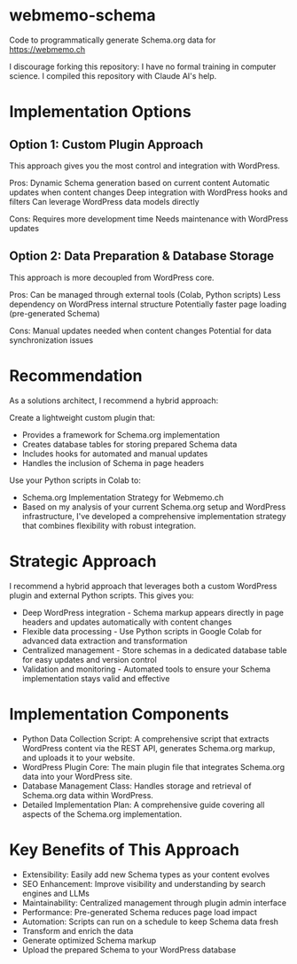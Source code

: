 # webmemo-schema
Code to programmatically generate Schema.org data for https://webmemo.ch

I discourage forking this repository: I have no formal training in computer science. I compiled this repository with Claude AI's help.

# Implementation Options
## Option 1: Custom Plugin Approach
This approach gives you the most control and integration with WordPress.

Pros:
Dynamic Schema generation based on current content
Automatic updates when content changes
Deep integration with WordPress hooks and filters
Can leverage WordPress data models directly

Cons:
Requires more development time
Needs maintenance with WordPress updates

## Option 2: Data Preparation & Database Storage
This approach is more decoupled from WordPress core.

Pros:
Can be managed through external tools (Colab, Python scripts)
Less dependency on WordPress internal structure
Potentially faster page loading (pre-generated Schema)

Cons:
Manual updates needed when content changes
Potential for data synchronization issues

# Recommendation
As a solutions architect, I recommend a hybrid approach:

Create a lightweight custom plugin that:
- Provides a framework for Schema.org implementation
- Creates database tables for storing prepared Schema data
- Includes hooks for automated and manual updates
- Handles the inclusion of Schema in page headers

Use your Python scripts in Colab to:
- Schema.org Implementation Strategy for Webmemo.ch
- Based on my analysis of your current Schema.org setup and WordPress infrastructure, I've developed a comprehensive implementation strategy that combines flexibility with robust integration.

# Strategic Approach
I recommend a hybrid approach that leverages both a custom WordPress plugin and external Python scripts. This gives you:

- Deep WordPress integration - Schema markup appears directly in page headers and updates automatically with content changes
- Flexible data processing - Use Python scripts in Google Colab for advanced data extraction and transformation
- Centralized management - Store schemas in a dedicated database table for easy updates and version control
- Validation and monitoring - Automated tools to ensure your Schema implementation stays valid and effective

# Implementation Components
- Python Data Collection Script: A comprehensive script that extracts WordPress content via the REST API, generates Schema.org markup, and uploads it to your website.
- WordPress Plugin Core: The main plugin file that integrates Schema.org data into your WordPress site.
- Database Management Class: Handles storage and retrieval of Schema.org data within WordPress.
- Detailed Implementation Plan: A comprehensive guide covering all aspects of the Schema.org implementation.

# Key Benefits of This Approach

- Extensibility: Easily add new Schema types as your content evolves
- SEO Enhancement: Improve visibility and understanding by search engines and LLMs
- Maintainability: Centralized management through plugin admin interface
- Performance: Pre-generated Schema reduces page load impact
- Automation: Scripts can run on a schedule to keep Schema data fresh
- Transform and enrich the data
- Generate optimized Schema markup
- Upload the prepared Schema to your WordPress database


